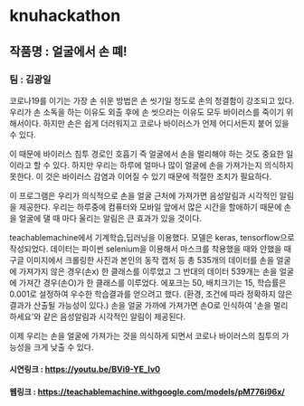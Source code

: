 # knuhackathon
## 작품명 : 얼굴에서 손 뗴!
### 팀 : 김광일
코로나19를 이기는 가장 손 쉬운 방법은 손 씻기일 정도로 손의 청결함이 강조되고 있다.
우리가 손 소독을 하는 이유도 외출 후에 손 씻으라는 이유도 모두 바이러스를 죽이기 위해서이다.
하지만 손은 쉽게 더러워지고 코로나 바이러스가 언제 어디서든지 붙어 있을 수 있다.

이 때문에 바이러스 침투 경로인 호흡기 즉 얼굴에서 손을 멀리해야 하는 것도 중요한 일이라고 할 수 있다.
하지만 우리는 하루에 얼마나 많이 얼굴에 손을 가져가는지 의식하지 못한다.
이 것은 바이러스 감염과 이어질 수 있기 때문에 적절한 조치가 필요하다.

이 프로그램은 우리가 의식적으로 손을 얼굴 근처에 가져가면 음성알림과 시각적인 알림을 제공한다.
우리는 하루중에 컴퓨터와 모바일 앞에서 많은 시간을 할애하기 때문에 손을 얼굴에 댈 때 마다 울리는 알림은
큰 효과가 있을 것이다.

teachablemachine에서 기계학습,딥러닝을 이용했다.
모델은 keras, tensorflow으로 작성되었다.
데이터는 파이썬 selenium을 이용해서 마스크를 착용했을 때와 안했을 때 구글 이미지에서 크롤링한 사진과 본인의 동작 캡처 등 총 535개의 데이터를 손을 얼굴에 가져가지 않은 경우(손x) 한 클래스를 이루었고 
그 반대의 데이터 539개는 손을 얼굴에 가져간 경우(손O)가 한 클래스를 이루었다. 
에포크는 50, 배치크기는 15, 학습률은 0.001로 설정하여 우수한 학습결과를 얻으려고 했다.
(환경, 조건에 따라 정확하지 않은 결과가 산출될 가능성이 있다.)
손을 얼굴 가까에 가져가면 손O로 인식하여 '손을 멀리 하세요'와 같은 음성알림과 시각적인 알림이 제공된다.

이제 우리는 손을 얼굴에 가져가는 것을 의식하게 되면서 코로나 바이러스의 침투의 가능성을 크게 낮출 수 있다.

#### 시연링크 : https://youtu.be/BVi9-YE_Iv0
#### 웹링크 : https://teachablemachine.withgoogle.com/models/pM776i96x/
